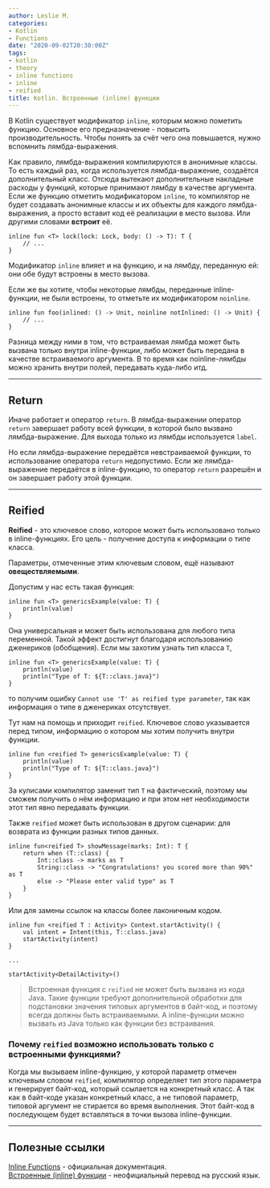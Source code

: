 ```yaml
---
author: Leslie M.
categories:
- Kotlin
- Functions
date: "2020-09-02T20:30:00Z"
tags:
- kotlin
- theory
- inline functions
- inline
- reified
title: Kotlin. Встроенные (inline) функции
---
```


В Kotlin существует модификатор `inline`, которым можно пометить функцию. Основное его предназначение - повысить производительность. Чтобы понять за счёт чего она повышается, нужно вспомнить лямбда-выражения.

Как правило, лямбда-выражения компилируются в анонимные классы. То есть каждый раз, когда используется лямбда-выражение, создаётся дополнительный класс. Отсюда вытекают дополнительные накладные расходы у функций, которые принимают лямбду в качестве аргумента. Если же функцию отметить модификатором `inline`, то компилятор не будет создавать анонимные классы и их объекты для каждого лямбда-выражения, а просто вставит код её реализации в место вызова. Или другими словами **встроит** её.

```
inline fun <T> lock(lock: Lock, body: () -> T): T {
    // ...
}
```

Модификатор `inline` влияет и на функцию, и на лямбду, переданную ей: они обе будут встроены в место вызова.

Если же вы хотите, чтобы некоторые лямбды, переданные inline-функции, не были встроены, то отметьте их модификатором `noinline`.

```
inline fun foo(inlined: () -> Unit, noinline notInlined: () -> Unit) {
    // ...
}
```

Разница между ними в том, что встраиваемая лямбда может быть вызвана только внутри inline-функции, либо может быть передана в качестве встраиваемого аргумента. В то время как noinline-лямбды можно хранить внутри полей, передавать куда-либо итд.

***

## Return

Иначе работает и оператор `return`. В лямбда-выражении оператор `return` завершает работу всей функции, в которой было вызвано лямбда-выражение. Для выхода только из лямбды используется `label`.

Но если лямбда-выражение передаётся невстраиваемой функции, то использование оператора `return` недопустимо. Если же лямбда-выражение передаётся в inline-функцию, то оператор `return` разрешён и он завершает работу этой функции.

***

## Reified

**Reified** - это ключевое слово, которое может быть использовано только в inline-функциях. Его цель - получение доступа к информации о типе класса.

Параметры, отмеченные этим ключевым словом, ещё называют **овеществляемыми**.

Допустим у нас есть такая функция:

```
inline fun <T> genericsExample(value: T) {
    println(value)
}
```

Она универсальная и может быть использована для любого типа переменной. Такой эффект достигнут благодаря использованию дженериков (обобщения). Если мы захотим узнать тип класса `T`,

```
inline fun <T> genericsExample(value: T) {
    println(value)
    println("Type of T: ${T::class.java}")
}
```

то получим ошибку `Cannot use 'T' as reified type parameter`, так как информация о типе в дженериках отсутствует.

Тут нам на помощь и приходит `reified`. Ключевое слово указывается перед типом, информацию о котором мы хотим получить внутри функции.

```
inline fun <reified T> genericsExample(value: T) {
    println(value)
    println("Type of T: ${T::class.java}")
}
```

За кулисами компилятор заменит тип `T` на фактический, поэтому мы сможем получить о нём информацию и при этом нет необходимости этот тип явно передавать функции.

Также `reified` может быть использован в другом сценарии: для возврата из функции разных типов данных.

```
inline fun<reified T> showMessage(marks: Int): T {
    return when (T::class) {
        Int::class -> marks as T
        String::class -> "Congratulations! you scored more than 90%" as T
        else -> "Please enter valid type" as T
    }
}
```

Или для замены ссылок на классы более лаконичным кодом.

```
inline fun <reified Т : Activity> Context.startActivity() {
    val intent = Intent(this, Т::class.java)
    startActivity(intent)
}

...

startActivity<DetailActivity>()  
```

> Встроенная функция с `reified` не может быть вызвана из кода Java. Такие функции требуют дополнительной обработки для подстановки значения типовых аргументов в байт-код, и поэтому всегда должны быть встраиваемыми. А inline-функции можно  вызвать из Java только как функции без встраивания.


### Почему `reified` возможно использовать только с встроенными функциями?

Когда мы вызываем inline-функцию, у которой параметр отмечен ключевым словом `reified`, компилятор определяет тип этого параметра и генерирует байт-код, который ссылается на конкретный класс. А так как в байт-коде указан конкретный класс, а не типовой параметр, типовой аргумент не стирается во время выполнения. Этот байт-код в последующем будет вставляться в точки вызова inline-функции.

***

## Полезные ссылки

[Inline Functions](https://kotlinlang.org/docs/reference/inline-functions.html "kotlinlang.org") - официальная документация.  
[Встроенные (inline) функции](https://kotlinlang.ru/docs/reference/inline-functions.html "kotlinlang.ru") - неофициальный перевод на русский язык.
